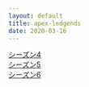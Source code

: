 ```yaml
---
layout: default
title: apex-ledgends
date: 2020-03-16
---
```


<a href=".\apex-legends\season-4"> シーズン4 </a><br>
<a href=".\apex-legends\season-5"> シーズン5 </a><br>
<a href=".\apex-legends\season-6"> シーズン6 </a><br>